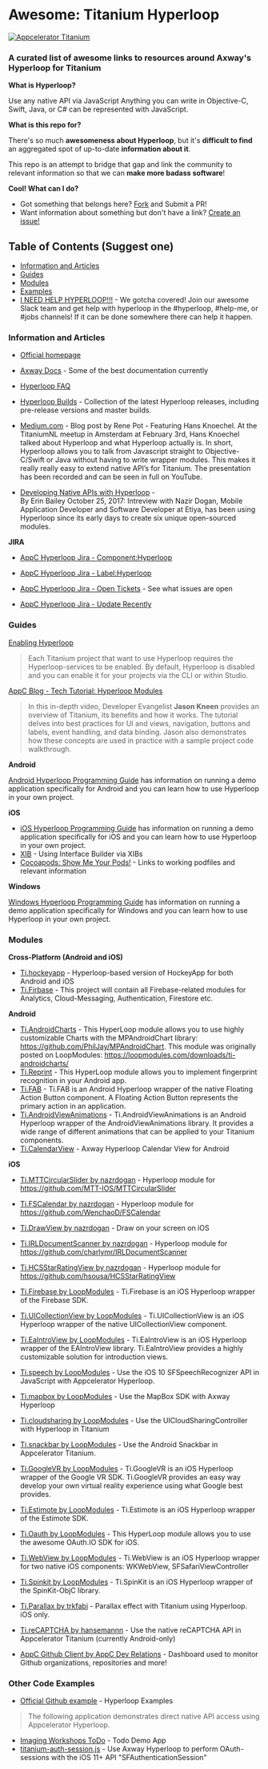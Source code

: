 # Awesome: Titanium Hyperloop

[![Appcelerator Titanium](http://www-static.appcelerator.com/badges/titanium-git-badge-sq.png)](http://appcelerator.com/titanium/)

### A curated list of awesome links to resources around Axway's Hyperloop for Titanium

**What is Hyperloop?**

Use any native API via JavaScript
Anything you can write in Objective-C, Swift, Java, or C# can be represented with JavaScript.

**What is this repo for?**

There's so much **awesomeness about Hyperloop**, but it's **difficult to find** an aggregated spot of up-to-date **information about it**.

This repo is an attempt to bridge that gap and link the community to relevant information so that we can **make more badass software**!

**Cool!  What can I do?**

- Got something that belongs here? [Fork](https://github.com/shouse/awesome-hyperloop-titanium/edit/master/README.md#fork-destination-box) and Submit a PR!
- Want information about something but don't have a link?  [Create an issue!](https://github.com/shouse/awesome-hyperloop-titanium/issues)

## Table of Contents (Suggest one)
 - [Information and Articles](https://github.com/shouse/awesome-hyperloop-titanium/blob/master/README.md#information-and-articles)
 - [Guides](https://github.com/shouse/awesome-hyperloop-titanium#guides)
 - [Modules](https://github.com/shouse/awesome-hyperloop-titanium#moduoles)
 - [Examples](https://github.com/shouse/awesome-hyperloop-titanium#examples)
 - [I NEED HELP HYPERLOOP!!!](http://tislack.org/) - We gotcha covered!  Join our awesome Slack team and get help with hyperloop in the #hyperloop, #help-me, or #jobs channels!  If it can be done somewhere there can help it happen.

### Information and Articles
 - [Official homepage](https://github.com/appcelerator/hyperloop-examples)
 - [Axway Docs](https://docs.axway.com/bundle/Titanium_SDK_allOS_en/page/hyperloop.html) - Some of the best documentation currently
 - [Hyperloop FAQ](https://docs.axway.com/bundle/Titanium_SDK_allOS_en/page/hyperloop_faq.html)
 - [Hyperloop Builds](https://github.com/appcelerator-modules/hyperloop-builds) - Collection of the latest Hyperloop releases, including pre-release versions and master builds.

 - [Medium.com](https://medium.com/all-titanium/titanium-an-introduction-to-hyperloop-by-hans-knoechel-47d4326ca52e) - Blog post by Rene Pot - Featuring Hans Knoechel.   At the TitaniumNL meetup in Amsterdam at February 3rd, Hans Knoechel talked about Hyperloop and what Hyperloop actually is.
In short, Hyperloop allows you to talk from Javascript straight to Objective-C/Swift or Java without having to write wrapper modules. This makes it really really easy to extend native API’s for Titanium.
The presentation has been recorded and can be seen in full on YouTube.
- [Developing Native APIs with Hyperloop](http://www.appcelerator.com/blog/2017/10/developing-native-apis-with-hyperloop-a-beginners-guide/) -  
By Erin Bailey
October 25, 2017: 
Intreview with Nazir Dogan, Mobile Application Developer and Software Developer at Etiya, has been using Hyperloop since its early days to create six unique open-sourced modules.

**JIRA**

- [AppC Hyperloop Jira - Component:Hyperloop](https://jira.appcelerator.org/browse/TIMOB-25481?jql=project%20%3D%20TIMOB%20AND%20component%20%3D%20Hyperloop)
- [AppC Hyperloop Jira - Label:Hyperloop](https://jira.appcelerator.org/browse/TISTUD-8658?jql=labels%20%3D%20hyperloop)

- [AppC Hyperloop Jira - Open Tickets](https://jira.appcelerator.org/browse/TIMOB-25478?jql=status%20%3D%20Open%20AND%20labels%20%3D%20hyperloop) - See what issues are open

- [AppC Hyperloop Jira - Update Recently](https://jira.appcelerator.org/browse/TIMOB-25478?filter=-8&jql=labels%20%3D%20hyperloop)

### Guides
[Enabling Hyperloop](https://wiki.appcelerator.org/display/guides2/Enabling+Hyperloop)
> Each Titanium project that want to use Hyperloop requires the Hyperloop-services to be enabled. By default, Hyperloop is disabled and you can enable it for your projects via the CLI or within Studio.

[AppC Blog - Tech Tutorial: Hyperloop Modules](http://www.appcelerator.com/blog/2017/07/tech-tutorial-hyperloop-modules/)

> In this in-depth video, Developer Evangelist **Jason Kneen** provides an overview of Titanium, its benefits and how it works. The tutorial delves into best practices for UI and views, navigation, buttons and labels, event handling, and data binding. Jason also demonstrates how these concepts are used in practice with a sample project code walkthrough.

**Android**

[Android Hyperloop Programming Guide](https://wiki.appcelerator.org/display/guides2/Android+Hyperloop+Programming+Guide) has information on running a demo application specifically for Android and you can learn how to use Hyperloop in your own project.

**iOS**

- [iOS Hyperloop Programming Guide](https://wiki.appcelerator.org/display/guides2/iOS+Hyperloop+Programming+Guide) has information on running a demo application specifically for iOS and you can learn how to use Hyperloop in your own project.
- [XIB](https://github.com/appcelerator/hyperloop-examples/blob/master/app/controllers/ios/xib.js) - Using Interface Builder via XIBs
- [Cocoapods: Show Me Your Pods!](podfiles/README.md) - Links to working podfiles and relevant information

**Windows**

[Windows Hyperloop Programming Guide](https://wiki.appcelerator.org/display/guides2/Windows+Hyperloop+Programming+Guide) has information on running a demo application specifically for Windows and you can learn how to use Hyperloop in your own project.

### Modules

**Cross-Platform (Android and iOS)**
- [Ti.hockeyapp](https://github.com/hyperloop-modules/ti.hockeyapp) - Hyperloop-based version of HockeyApp for both Android and iOS
- [Ti.Firbase](https://github.com/hansemannn/titanium-firebase) - This project will contain all Firebase-related modules for Analytics, Cloud-Messaging, Authentication, Firestore etc.

**Android**
- [Ti.AndroidCharts](https://github.com/loop-modules/Ti.AndroidCharts.) - This HyperLoop module allows you to use highly customizable Charts with the MPAndroidChart library: https://github.com/PhilJay/MPAndroidChart. This module was originally posted on LoopModules: https://loopmodules.com/downloads/ti-androidcharts/
- [Ti.Reprint](https://github.com/loop-modules/Ti.Reprint) - This HyperLoop module allows you to implement fingerprint recognition in your Android app.
- [Ti.FAB](https://github.com/loop-modules/Ti.FAB) - Ti.FAB is an Android Hyperloop wrapper of the native Floating Action Button component. A Floating Action Button represents the primary action in an application.
- [Ti.AndroidViewAnimations](https://github.com/loop-modules/Ti.AndroidViewAnimations) - Ti.AndroidViewAnimations is an Android Hyperloop wrapper of the AndroidViewAnimations library. It provides a wide range of different animations that can be applied to your Titanium components.
- [Ti.CalendarView](https://github.com/m1ga/Ti.CalendarView) - Axway Hyperloop Calendar View for Android

**iOS**
- [Ti.MTTCircularSlider by nazrdogan](https://github.com/nazrdogan/Ti.MTTCircularSlider) - Hyperloop module for https://github.com/MTT-IOS/MTTCircularSlider
- [Ti.FSCalendar by nazrdogan](https://github.com/nazrdogan/Ti.FSCalendar) - Hyperloop module for https://github.com/WenchaoD/FSCalendar
- [Ti.DrawView by nazrdogan](https://github.com/nazrdogan/Ti.DrawView) - Draw on your screen on iOS
- [Ti.IRLDocumentScanner by nazrdogan](https://github.com/nazrdogan/Ti.IRLDocumentScanner) - Hyperloop module for https://github.com/charlymr/IRLDocumentScanner
- [Ti.HCSStarRatingView by nazrdogan](https://github.com/nazrdogan/Ti.HCSStarRatingView) - Hyperloop module for https://github.com/hsousa/HCSStarRatingView

- [Ti.Firebase by LoopModules](https://github.com/loop-modules/Ti.Firebase) - Ti.Firebase is an iOS Hyperloop wrapper of the Firebase SDK.
- [Ti.UICollectionView by LoopModules](https://github.com/loop-modules/Ti.UICollectionView) - Ti.UICollectionView is an iOS Hyperloop wrapper of the native UICollectionView component.
- [Ti.EaIntroView by LoopModules](https://github.com/loop-modules/Ti.EaIntroView) - Ti.EaIntroView is an iOS Hyperloop wrapper of the EAIntroView library. Ti.EaIntroView provides a highly customizable solution for introduction views.
- [Ti.speech by LoopModules](https://github.com/hyperloop-modules/ti.speech) - Use the iOS 10 SFSpeechRecognizer API in JavaScript with Appcelerator Hyperloop.
- [Ti.mapbox by LoopModules](https://github.com/hyperloop-modules/ti.mapbox) - Use the MapBox SDK with Axway Hyperloop
- [Ti.cloudsharing by LoopModules](https://github.com/hyperloop-modules/ti.cloudsharing) - Use the UICloudSharingController with Hyperloop in Titanium
- [Ti.snackbar by LoopModules](https://github.com/hyperloop-modules/ti.snackbar) - Use the Android Snackbar in Appcelerator Titanium.

- [Ti.GoogleVR by LoopModules](https://github.com/loop-modules/Ti.GoogleVR) - Ti.GoogleVR is an iOS Hyperloop wrapper of the Google VR SDK. Ti.GoogleVR provides an easy way develop your own virtual reality experience using what Google best provides.
- [Ti.Estimote by LoopModules](https://github.com/loop-modules/Ti.Estimote) - Ti.Estimote is an iOS Hyperloop wrapper of the Estimote SDK.
- [Ti.Oauth by LoopModules](https://github.com/loop-modules/Ti.Oauth) - This HyperLoop module allows you to use the awesome OAuth.IO SDK for iOS.
- [Ti.WebView by LoopModules](https://github.com/loop-modules/Ti.WebView) - Ti.WebView is an iOS Hyperloop wrapper for two native iOS components: WKWebView, SFSafariViewController
- [Ti.Spinkit by LoopModules](https://github.com/loop-modules/Ti.Spinkit) - Ti.SpinKit is an iOS Hyperloop wrapper of the SpinKit-ObjC library.

- [Ti.Parallax by trkfabi](https://github.com/trkfabi/Ti.Parallax/blob/master/app/controllers/index.js) - Parallax effect with Titanium using Hyperloop. iOS only.

- [Ti.reCAPTCHA by hansemannn](https://github.com/hansemannn/titanium-recaptcha) - Use the native reCAPTCHA API in Appcelerator Titanium (currently Android-only)
- [AppC Github Client by AppC Dev Relations](https://github.com/appcelerator-developer-relations/appc-github-client) - Dashboard used to monitor Github organizations, repositories and more!



### Other Code Examples
 - [Official Github example](https://github.com/appcelerator/hyperloop-examples) - Hyperloop Examples
>The following application demonstrates direct native API access using Appcelerator Hyperloop.
 - [Imaging Workshops ToDo](https://github.com/appcdev/imagine-workshops-todo/tree/hyperloop?files=1) - Todo Demo App
- [titanium-auth-session.js](https://gist.github.com/hansemannn/71b6181557ec0f6024e29c642dbe52e3) - Use Axway Hyperloop to perform OAuth-sessions with the iOS 11+ API "SFAuthenticationSession"



